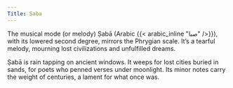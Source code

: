 ```yaml
---
Title: Saba
---
```


The musical mode (or melody) Ṣabā (Arabic {{< arabic_inline "صبا" />}}), with  its lowered second degree, mirrors the Phrygian scale. It’s a tearful melody, mourning lost civilizations and unfulfilled dreams.

Ṣabā is rain tapping on ancient windows. It weeps for lost cities buried in sands, for poets who penned verses under moonlight. Its minor notes carry the weight of centuries, a lament for what once was.

